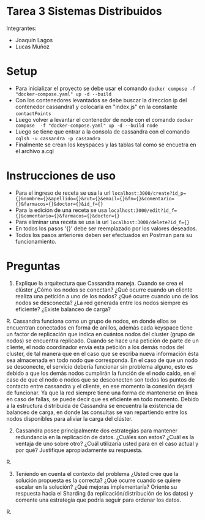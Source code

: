 # Tarea 3 Sistemas Distribuidos
Integrantes:
- Joaquín Lagos
- Lucas Muñoz

# Setup

- Para inicializar el proyecto se debe usar el comando ```docker compose -f "docker-compose.yaml" up -d --build```
- Con los contenedores levantados se debe buscar la direccion ip del contenedor cassandra1 y colocarla en "index.js" en la constante ```contactPoints```
- Luego volver a levantar el contenedor de node con el comando ```docker compose  -f "docker-compose.yaml" up -d --build node```
- Luego se tiene que entrar a la consola de cassandra con el comando ```cqlsh -u cassandra -p cassandra```
- Finalmente se crean los keyspaces y las tablas tal como se encuetra en el archivo a.cql

# Instrucciones de uso

- Para el ingreso de receta se usa la url ```localhost:3000/create?id_p={}&nombre={}&apellido={}&rut={}&email={}&fn={}&comentario={}&farmacos={}&doctor={}&id_f={}```
- Para la edición de una receta se usa ```localhost:3000/edit?id_f={}&comentario={}&farmacos={}&doctor={}```
- Para eliminar una receta se usa la url ```localhost:3000/delete?id_f={}```
- En todos los pasos '{}' debe ser reemplazado por los valores deseados.
- Todos los pasos anteriores deben ser efectuados en Postman para su funcionamiento.

# Preguntas

1. Explique la arquitectura que Cassandra maneja. Cuando se crea el clúster ¿Cómo los nodos se conectan? ¿Qué
ocurre cuando un cliente realiza una petición a uno de los nodos? ¿Qué ocurre cuando uno de los nodos se desconecta?
¿La red generada entre los nodos siempre es eficiente? ¿Existe balanceo de carga?

R. Cassandra funciona como un grupo de nodos, en donde ellos se encuentran conectados en forma de anillos, además cada keyspace tiene un factor de replicación que indica en cuántos nodos del cluster (grupo de nodos) se encuentra replicado. Cuando se hace una petición de parte de un cliente, el nodo coordinador envía esta petición a los demás nodos del cluster, de tal manera que en el caso que se escriba nueva información ésta sea almacenada en todo nodo que corresponda. En el caso de que un nodo se desconecte, el servicio debería funcionar sin problema alguno, esto es debido a que los demás nodos cumplirán la función de el nodo caído, en el caso de que el nodo o nodos que se desconecten son todos los puntos de contacto entre cassandra y el cliente, en ese momento la conexión dejará de funcionar. Ya que la red siempre tiene una forma de mantenerse en línea en caso de fallas, se puede decir que es eficiente en todo momento.
Debido a la estructura distribuida de Cassandra se encuentra la existencia de balanceo de carga, en donde las consultas se van repartiendo entre los nodos disponibles para aliviar la carga del clúster.

2. Cassandra posee principalmente dos estrategias para mantener redundancia en la replicación de datos. ¿Cuáles son
estos? ¿Cuál es la ventaja de uno sobre otro? ¿Cuál utilizaría usted para en el caso actual y por qué? Justifique
apropiadamente su respuesta.

R. 

3. Teniendo en cuenta el contexto del problema ¿Usted cree que la solución propuesta es la correcta? ¿Qué ocurre
cuando se quiere escalar en la solución? ¿Qué mejoras implementaría? Oriente su respuesta hacia el Sharding (la
replicación/distribución de los datos) y comente una estrategia que podría seguir para ordenar los datos.

R.
